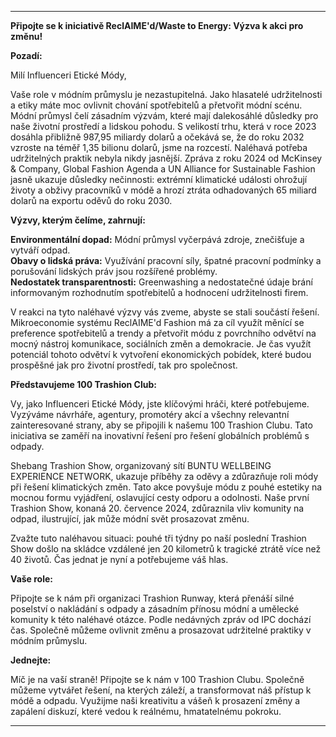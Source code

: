 ---

**Připojte se k iniciativě ReclAIME'd/Waste to Energy: Výzva k akci pro změnu!**

**Pozadí:**

Milí Influenceri Etické Módy,

Vaše role v módním průmyslu je nezastupitelná. Jako hlasatelé udržitelnosti a etiky máte moc ovlivnit chování spotřebitelů a přetvořit módní scénu. Módní průmysl čelí zásadním výzvám, které mají dalekosáhlé důsledky pro naše životní prostředí a lidskou pohodu. S velikostí trhu, která v roce 2023 dosáhla přibližně 987,95 miliardy dolarů a očekává se, že do roku 2032 vzroste na téměř 1,35 bilionu dolarů, jsme na rozcestí. Naléhavá potřeba udržitelných praktik nebyla nikdy jasnější. Zpráva z roku 2024 od McKinsey & Company, Global Fashion Agenda a UN Alliance for Sustainable Fashion jasně ukazuje důsledky nečinnosti: extrémní klimatické události ohrožují životy a obživy pracovníků v módě a hrozí ztráta odhadovaných 65 miliard dolarů na exportu oděvů do roku 2030.

**Výzvy, kterým čelíme, zahrnují:**

**Environmentální dopad:** Módní průmysl vyčerpává zdroje, znečišťuje a vytváří odpad.  
**Obavy o lidská práva:** Využívání pracovní síly, špatné pracovní podmínky a porušování lidských práv jsou rozšířené problémy.  
**Nedostatek transparentnosti:** Greenwashing a nedostatečné údaje brání informovaným rozhodnutím spotřebitelů a hodnocení udržitelnosti firem.  

V reakci na tyto naléhavé výzvy vás zveme, abyste se stali součástí řešení. Mikroeconomie systému ReclAIME'd Fashion má za cíl využít měnící se preference spotřebitelů a trendy a přetvořit módu z povrchního odvětví na mocný nástroj komunikace, sociálních změn a demokracie. Je čas využít potenciál tohoto odvětví k vytvoření ekonomických pobídek, které budou prospěšné jak pro životní prostředí, tak pro společnost.

**Představujeme 100 Trashion Club:**

Vy, jako Influenceri Etické Módy, jste klíčovými hráči, které potřebujeme. Vyzýváme návrháře, agentury, promotéry akcí a všechny relevantní zainteresované strany, aby se připojili k našemu 100 Trashion Clubu. Tato iniciativa se zaměří na inovativní řešení pro řešení globálních problémů s odpady.

Shebang Trashion Show, organizovaný sítí BUNTU WELLBEING EXPERIENCE NETWORK, ukazuje příběhy za oděvy a zdůrazňuje roli módy při řešení klimatických změn. Tato akce povyšuje módu z pouhé estetiky na mocnou formu vyjádření, oslavující cesty odporu a odolnosti. Naše první Trashion Show, konaná 20. července 2024, zdůraznila vliv komunity na odpad, ilustrující, jak může módní svět prosazovat změnu.

Zvažte tuto naléhavou situaci: pouhé tři týdny po naší poslední Trashion Show došlo na skládce vzdálené jen 20 kilometrů k tragické ztrátě více než 40 životů. Čas jednat je nyní a potřebujeme váš hlas.

**Vaše role:**

Připojte se k nám při organizaci Trashion Runway, která přenáší silné poselství o nakládání s odpady a zásadním přínosu módní a umělecké komunity k této naléhavé otázce. Podle nedávných zpráv od IPC dochází čas. Společně můžeme ovlivnit změnu a prosazovat udržitelné praktiky v módním průmyslu.

**Jednejte:**

Míč je na vaší straně! Připojte se k nám v 100 Trashion Clubu. Společně můžeme vytvářet řešení, na kterých záleží, a transformovat náš přístup k módě a odpadu. Využijme naši kreativitu a vášeň k prosazení změny a zapálení diskuzí, které vedou k reálnému, hmatatelnému pokroku.

---